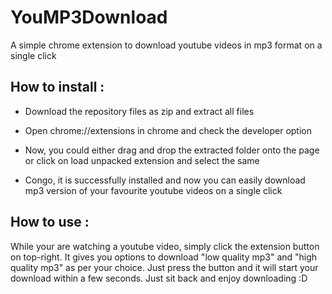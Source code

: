 <h1>YouMP3Download</h1>
A simple chrome extension to download youtube videos in mp3 format on a single click

<h2>How to install :</h2>

* Download the repository files as zip and extract all files

* Open chrome://extensions in chrome and check the developer option

* Now, you could either drag and drop the extracted folder onto the page or click on load unpacked extension and select the same

* Congo, it is successfully installed and now you can easily download mp3 version of your favourite youtube videos on a single click

<h2>How to use : </h2>

While your are watching a youtube video, simply click the extension button on top-right. It gives you options to download "low quality mp3" and "high quality mp3" as per your choice. Just press the button and it will start your download within a few seconds. Just sit back and enjoy downloading :D

